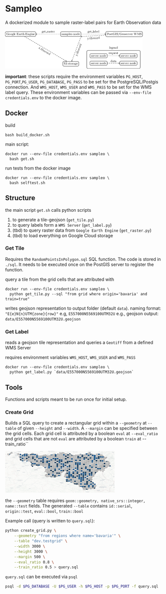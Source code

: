# Sampleo

A dockerized module to sample raster-label pairs for Earth Observation data

<img src="doc/node_diagram.png">

**important**: these scripts require the environment variables `PG_HOST`, `PG_PORT`,`PG_USER`, `PG_DATABASE`, `PG_PASS` to be set for the PostgreSQL/Postgis connection.
And `WMS_HOST`, `WMS_USER` and `WMS_PASS` to be set for the WMS label query.
These environment variables can be passed via `--env-file credentials.env` to the docker image.

## Docker

build
```
bash build_docker.sh
```

main script:
```
docker run --env-file credentials.env sampleo \
  bash get.sh
```

run tests from the docker image
```
docker run --env-file credentials.env sampleo \
  bash selftest.sh
```
## Structure

the main script `get.sh` calls python scripts
  1. to generate a tile-geojson (`get_tile.py`)
  2. to query labels form a `WMS Server` (`get_label.py`)
  3. (tbd) to query raster data from `Google Earth Engine` (`get_raster.py`)
  4. (tbd) to load everything on Google Cloud storage

### Get Tile

Requires the `RandomPointsInPolygon.sql` SQL function.
The code is stored in `./sql`.
It needs to be executed once on the PostGIS server to register the function.

query a tile from the grid cells that are attributed with
```
docker run --env-file credentials.env sampleo \
  python get_tile.py --sql "from grid where origin='bavaria' and train=true"
```

writes geojson representation to output folder (default `data`).
naming format: `"E{e}N{n}UTM{zone}{row}"` e.g, `E557000N5569100UTM32U`
e.g., geojson output: `data/E557000N5569100UTM32U.geojson`

### Get Label

reads a geojson tile representation and queries a `Geotiff` from a defined WMS Server

requires environment variables `WMS_HOST`, `WMS_USER` and `WMS_PASS`

```
docker run --env-file credentials.env sampleo \
  python get_label.py `data/E557000N5569100UTM32U.geojson`
```

## Tools

Functions and scripts meant to be run once for initial setup.

### Create Grid

Builds a SQL query to create a rectangular grid within a `--geometry` at `--table` of given `--height` and `--width`.
A `--margin` can be specified between the grid cells.
Each grid cell is attributed by a boolean `eval` at `--eval_ratio` and grid cells that are not `eval` are attributed by a boolean `train` at --train_ratio``

<img width=70% src=doc/grid.png>


the `--geometry` table requires `geom::geometry, native_srs::integer, name::test` fields.
The generated `--table` contains `id::serial`, `origin::test`, `eval::bool`, `train::bool`

Example call (query is written to `query.sql`):
```bash
python create_grid.py \
    --geometry "from regions where name='bavaria'" \
    --table "dev.testgrid" \
    --width 3000 \
    --height 3000 \
    --margin 500 \
    --eval_ratio 0.8 \
    --train_ratio 0.5 > query.sql
```

`query.sql` can be executed via `psql`
```bash
psql -d $PG_DATABASE -U $PG_USER -h $PG_HOST -p $PG_PORT -f query.sql
```
